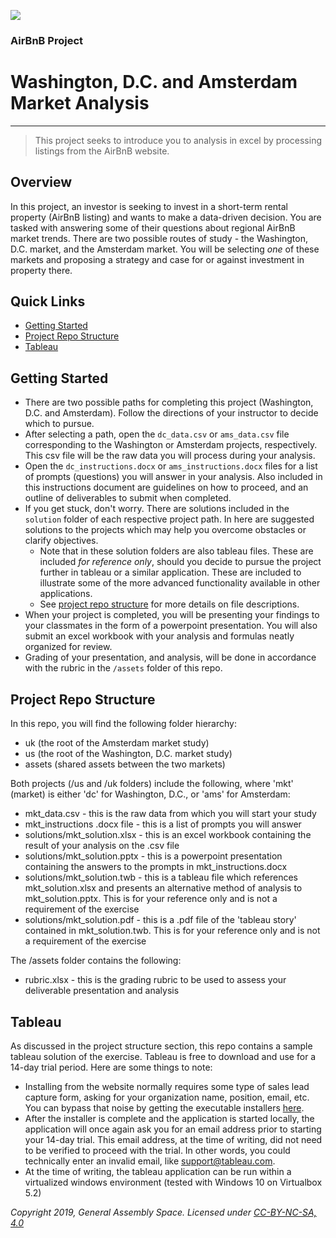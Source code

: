 <!--
Comment space
-->

![](https://ga-dash.s3.amazonaws.com/production/assets/logo-9f88ae6c9c3871690e33280fcf557f33.png)

### AirBnB Project
# Washington, D.C. and Amsterdam Market Analysis

----

> This project seeks to introduce you to analysis in excel by processing listings from the AirBnB website.

## Overview
In this project, an investor is seeking to invest in a short-term rental property (AirBnB listing) and wants to make a data-driven decision. You are tasked with answering some of their questions about regional AirBnB market trends. There are two possible routes of study - the Washington, D.C. market, and the Amsterdam market. You will be selecting _one_ of these markets and proposing a strategy and case for or against investment in property there.


## Quick Links
- [Getting Started](#getting-started)
- [Project Repo Structure](#project-repo-structure)
- [Tableau](#tableau)

## Getting Started

- There are two possible paths for completing this project (Washington, D.C. and Amsterdam). Follow the directions of your instructor to decide which to pursue. 
- After selecting a path, open the `dc_data.csv` or `ams_data.csv` file corresponding to the Washington or Amsterdam projects, respectively. This csv file will be the raw data you will process during your analysis.
- Open the `dc_instructions.docx` or `ams_instructions.docx` files for a list of prompts (questions) you will answer in your analysis. Also included in this instructions document are guidelines on how to proceed, and an outline of deliverables to submit when completed.
- If you get stuck, don't worry. There are solutions included in the `solution` folder of each respective project path. In here are suggested solutions to the projects which may help you overcome obstacles or clarify objectives.
  - Note that in these solution folders are also tableau files. These are included _for reference only_, should you decide to pursue the project further in tableau or a similar application. These are included to illustrate some of the more advanced functionality available in other applications.
  - See [project repo structure](#project-repo-structure) for more details on file descriptions.
- When your project is completed, you will be presenting your findings to your classmates in the form of a powerpoint presentation. You will also submit an excel workbook with your analysis and formulas neatly organized for review.
- Grading of your presentation, and analysis, will be done in accordance with the rubric in the `/assets` folder of this repo.

## Project Repo Structure

In this repo, you will find the following folder hierarchy:

- uk (the root of the Amsterdam market study)
- us (the root of the Washington, D.C. market study)
- assets (shared assets between the two markets)

Both projects (/us and /uk folders) include the following, where 'mkt' (market) is either 'dc' for Washington, D.C., or 'ams' for Amsterdam:

- mkt_data.csv - this is the raw data from which you will start your study
- mkt_instructions .docx file - this is a list of prompts you will answer
- solutions/mkt_solution.xlsx - this is an excel workbook containing the result of your analysis on the .csv file
- solutions/mkt_solution.pptx - this is a powerpoint presentation containing the answers to the prompts in mkt_instructions.docx
- solutions/mkt_solution.twb - this is a tableau file which references mkt_solution.xlsx and presents an alternative method of analysis to mkt_solution.pptx. This is for your reference only and is not a requirement of the exercise
- solutions/mkt_solution.pdf - this is a .pdf file of the 'tableau story' contained in mkt_solution.twb. This is for your reference only and is not a requirement of the exercise

The /assets folder contains the following:

- rubric.xlsx - this is the grading rubric to be used to assess your deliverable presentation and analysis

## Tableau

As discussed in the project structure section, this repo contains a sample tableau solution of the exercise. Tableau is free to download and use for a 14-day trial period. Here are some things to note:

- Installing from the website normally requires some type of sales lead capture form, asking for your organization name, position, email, etc. You can bypass that noise by getting the executable installers [here](https://www.tableau.com/support/releases).
- After the installer is complete and the application is started locally, the application will once again ask you for an email address prior to starting your 14-day trial. This email address, at the time of writing, did not need to be verified to proceed with the trial. In other words, you could technically enter an invalid email, like support@tableau.com.
- At the time of writing, the tableau application can be run within a virtualized windows environment (tested with Windows 10 on Virtualbox 5.2)

*Copyright 2019, General Assembly Space. Licensed under [CC-BY-NC-SA, 4.0](https://creativecommons.org/licenses/by-nc-sa/4.0/)*
